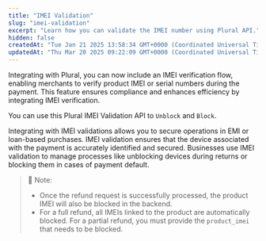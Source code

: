 ```yaml
---
title: "IMEI Validation"
slug: "imei-validation"
excerpt: "Learn how you can validate the IMEI number using Plural API."
hidden: false
createdAt: "Tue Jan 21 2025 13:58:34 GMT+0000 (Coordinated Universal Time)"
updatedAt: "Thu Mar 20 2025 09:22:09 GMT+0000 (Coordinated Universal Time)"
---
```

Integrating with Plural, you can now include an IMEI verification flow, enabling merchants to verify product IMEI or serial numbers during the payment. This feature ensures compliance and enhances efficiency by integrating IMEI verification.

You can use this Plural IMEI Validation API to `Unblock` and `Block`.

Integrating with IMEI validations allows you to secure operations in EMI or loan-based purchases. IMEI validation ensures that the device associated with the payment is accurately identified and secured. Businesses use IMEI validation to manage processes like unblocking devices during returns or blocking them in cases of payment default.

> 📘 Note:
> 
> - Once the refund request is successfully processed, the product IMEI will also be blocked in the backend.
> - For a full refund, all IMEIs linked to the product are automatically blocked. For a partial refund, you must provide the `product_imei` that needs to be blocked.
